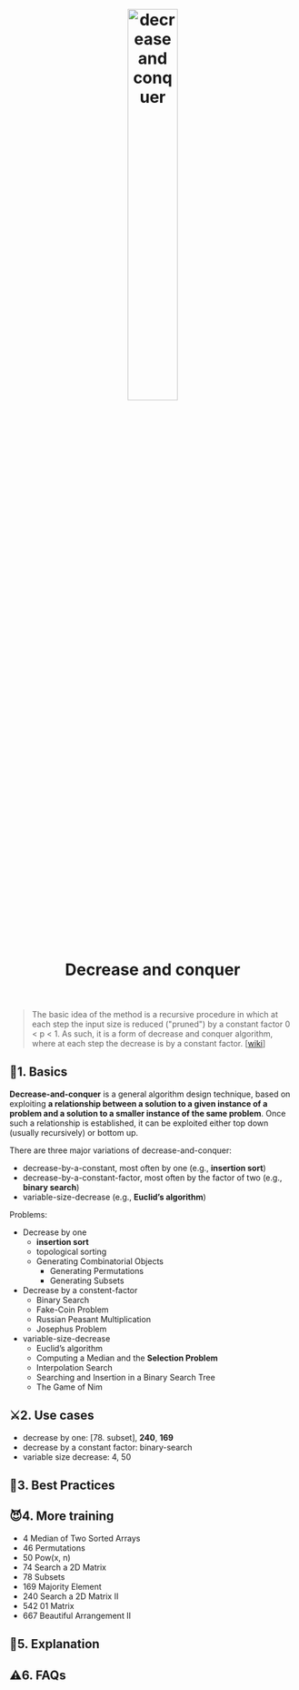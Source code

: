 <h1 align="center">
<br>
	<a href="https://www.wikiwand.com/en/Greedy_algorithm">
  <img src="https://i.imgur.com/Gu5jVjZ.png" alt="decrease and conquer" width=42%">
  </a>
  <br><br>
Decrease and conquer 
  <br><br>
</h1>

> The basic idea of the method is a recursive procedure in which at each step the input size is reduced ("pruned") by a constant factor 0 < p < 1. As such, it is a form of decrease and conquer algorithm, where at each step the decrease is by a constant factor.  [[wiki](https://www.wikiwand.com/en/Prune_and_search)]

## 📝1. Basics

**Decrease-and-conquer** is a general algorithm design technique, based on exploiting **a relationship between a solution to a given instance of a problem and a solution to a smaller instance of the same problem**. Once such a relationship is established, it can be exploited either top down (usually recursively) or bottom up.

There are three major variations of decrease-and-conquer:

* decrease-by-a-constant, most often by one (e.g., **insertion sort**)
* decrease-by-a-constant-factor, most often by the factor of two (e.g., **binary search**)
* variable-size-decrease (e.g., **Euclid’s algorithm**)

Problems:

* Decrease by one 
	* **insertion sort**
	* topological sorting 
	* Generating Combinatorial Objects
		* Generating Permutations
		* Generating Subsets
* Decrease by a constent-factor 
	* Binary Search 
	* Fake-Coin Problem
	* Russian Peasant Multiplication
	* Josephus Problem
* variable-size-decrease
	* Euclid’s algorithm
	* Computing a Median and the **Selection Problem**
	* Interpolation Search
	* Searching and Insertion in a Binary Search Tree
	* The Game of Nim


## ⚔️2. Use cases

* decrease by one: [78. subset], **240**, **169**
* decrease by a constant factor: binary-search
* variable size decrease: 4, 50


## 🤺3. Best Practices

## 😈4. More training

* 4 Median of Two Sorted Arrays  
* 46 Permutations
* 50 Pow(x, n) 
* 74 Search a 2D Matrix
* 78 Subsets
* 169 Majority Element 
* 240 Search a 2D Matrix II
* 542 01 Matrix 
* 667 Beautiful Arrangement II

## 💬5. Explanation

## ⚠️6. FAQs
